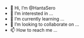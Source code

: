 - 👋 Hi, I’m @HantaSero
- 👀 I’m interested in ...
- 🌱 I’m currently learning ...
- 💞️ I’m looking to collaborate on ...
- 📫 How to reach me ...

<!---
HantaSero/HantaSero is a ✨ special ✨ repository because its `README.md` (this file) appears on your GitHub profile.
You can click the Preview link to take a look at your changes.
--->
